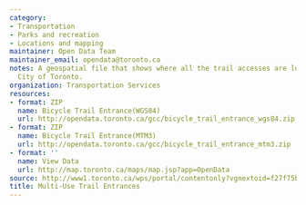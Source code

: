 ```yaml
---
category:
- Transportation
- Parks and recreation
- Locations and mapping
maintainer: Open Data Team
maintainer_email: opendata@toronto.ca
notes: A geospatial file that shows where all the trail accesses are located in the
  City of Toronto.
organization: Transportation Services
resources:
- format: ZIP
  name: Bicycle Trail Entrance(WGS84)
  url: http://opendata.toronto.ca/gcc/bicycle_trail_entrance_wgs84.zip
- format: ZIP
  name: Bicycle Trail Entrance(MTM3)
  url: http://opendata.toronto.ca/gcc/bicycle_trail_entrance_mtm3.zip
- format: ''
  name: View Data
  url: http://map.toronto.ca/maps/map.jsp?app=OpenData
source: http://www1.toronto.ca/wps/portal/contentonly?vgnextoid=f27f75b59fe87410VgnVCM10000071d60f89RCRD&vgnextchannel=1a66e03bb8d1e310VgnVCM10000071d60f89RCRD
title: Multi-Use Trail Entrances
---
```

